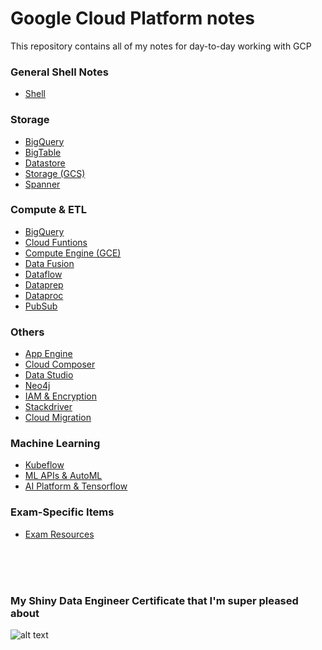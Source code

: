 # Google Cloud Platform notes
This repository contains all of my notes for day-to-day working with GCP

### General Shell Notes
* [Shell](https://raw.githubusercontent.com/mei-yong/GCP/master/Google_Cloud_Shell.txt)

### Storage
* [BigQuery](https://raw.githubusercontent.com/mei-yong/GCP/master/BigQuery.txt)
* [BigTable](https://raw.githubusercontent.com/mei-yong/GCP/master/BigTable.txt)
* [Datastore](https://raw.githubusercontent.com/mei-yong/GCP/master/Datastore.txt)
* [Storage (GCS)](https://raw.githubusercontent.com/mei-yong/GCP/master/GCS.txt)
* [Spanner](https://raw.githubusercontent.com/mei-yong/GCP/master/Spanner.txt)

### Compute & ETL
* [BigQuery](https://raw.githubusercontent.com/mei-yong/GCP/master/BigQuery.txt)
* [Cloud Funtions](https://raw.githubusercontent.com/mei-yong/GCP/master/Cloud_Functions.txt)
* [Compute Engine (GCE)](https://raw.githubusercontent.com/mei-yong/GCP/master/Compute_Engine.txt)
* [Data Fusion](https://raw.githubusercontent.com/mei-yong/GCP/master/Data_Fusion.txt)
* [Dataflow](https://raw.githubusercontent.com/mei-yong/GCP/master/Dataflow.txt)
* [Dataprep](https://raw.githubusercontent.com/mei-yong/GCP/master/Dataprep.txt)
* [Dataproc](https://raw.githubusercontent.com/mei-yong/GCP/master/Dataproc.txt)
* [PubSub](https://raw.githubusercontent.com/mei-yong/GCP/master/PubSub.txt)

### Others
* [App Engine](https://raw.githubusercontent.com/mei-yong/GCP/master/App_Engine.txt)
* [Cloud Composer](https://raw.githubusercontent.com/mei-yong/GCP/master/Cloud_Composer.txt)
* [Data Studio](https://raw.githubusercontent.com/mei-yong/GCP/master/Data_Studio.txt)
* [Neo4j](https://raw.githubusercontent.com/mei-yong/GCP/master/Neo4j_on_GCP.txt)
* [IAM & Encryption](https://raw.githubusercontent.com/mei-yong/GCP/master/Security.txt)
* [Stackdriver](https://github.com/mei-yong/GCP/blob/master/Stackdriver.txt)
* [Cloud Migration](https://raw.githubusercontent.com/mei-yong/GCP/master/migration_connect.txt)

### Machine Learning
* [Kubeflow](https://raw.githubusercontent.com/mei-yong/GCP/master/Kubeflow.txt)
* [ML APIs & AutoML](https://raw.githubusercontent.com/mei-yong/GCP/master/ML-API_AutoML.txt)
* [AI Platform & Tensorflow](https://raw.githubusercontent.com/mei-yong/GCP/master/Machine_Learning.txt)

### Exam-Specific Items
* [Exam Resources](https://raw.githubusercontent.com/mei-yong/GCP/master/exam_revision.txt)

<br>
<br>
<br>


### My Shiny Data Engineer Certificate that I'm super pleased about
![alt text](https://github.com/mei-yong/GCP/blob/master/images/GCP_certificate(jpg).JPG)


